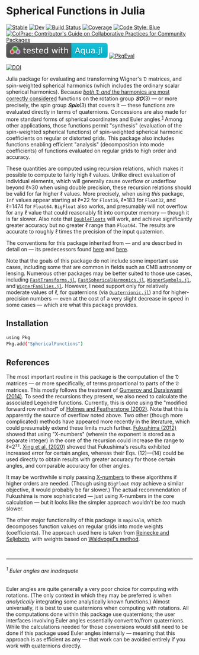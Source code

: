 # Spherical Functions in Julia

[![Stable](https://img.shields.io/badge/docs-stable-blue.svg)](https://moble.github.io/SphericalFunctions.jl/stable)
[![Dev](https://img.shields.io/badge/docs-dev-blue.svg)](https://moble.github.io/SphericalFunctions.jl/dev)
[![Build Status](https://github.com/moble/SphericalFunctions.jl/actions/workflows/tests.yml/badge.svg?branch=main)](https://github.com/moble/SphericalFunctions.jl/actions/workflows/tests.yml?query=branch%3Amain)
[![Coverage](https://codecov.io/gh/moble/SphericalFunctions.jl/branch/main/graph/badge.svg)](https://codecov.io/gh/moble/SphericalFunctions.jl)
[![Code Style: Blue](https://img.shields.io/badge/code%20style-blue-4495d1.svg)](https://github.com/invenia/BlueStyle)
[![ColPrac: Contributor's Guide on Collaborative Practices for Community Packages](https://img.shields.io/badge/ColPrac-Contributor's%20Guide-blueviolet)](https://github.com/SciML/ColPrac)
[![Aqua QA](https://raw.githubusercontent.com/JuliaTesting/Aqua.jl/master/badge.svg)](https://github.com/JuliaTesting/Aqua.jl)
[![PkgEval](https://JuliaCI.github.io/NanosoldierReports/pkgeval_badges/S/SphericalFunctions.svg)](https://JuliaCI.github.io/NanosoldierReports/pkgeval_badges/report.html)

[![DOI](https://zenodo.org/badge/381490836.svg)](https://zenodo.org/badge/latestdoi/381490836)


Julia package for evaluating and transforming Wigner's 𝔇 matrices, and spin-weighted spherical
harmonics (which includes the ordinary scalar spherical harmonics).  Because [*both* 𝔇 *and* the
harmonics are most correctly considered](https://arxiv.org/abs/1604.08140) functions on the rotation
group $𝐒𝐎(3)$ — or more precisely, the spin group $𝐒𝐩𝐢𝐧(3)$ that covers it — these functions are
evaluated directly in terms of quaternions.  Concessions are also made for more standard forms of
spherical coordinates and Euler angles.<sup>[1](#1-euler-angles-are-inadequate)</sup> Among other
applications, those functions permit "synthesis" (evaluation of the spin-weighted spherical
functions) of spin-weighted spherical harmonic coefficients on regular or distorted grids.  This
package also includes functions enabling efficient "analysis" (decomposition into mode coefficients)
of functions evaluated on regular grids to high order and accuracy.

These quantities are computed using recursion relations, which makes it possible to compute to fairly
high ℓ values.  Unlike direct evaluation of individual elements, which will generally cause overflow
or underflow beyond ℓ≈30 when using double precision, these recursion relations should be valid for
far higher ℓ values.  More precisely, when using *this* package, `Inf` values appear starting at
ℓ=22 for `Float16`, ℓ=183 for `Float32`, and ℓ=1474 for `Float64`.  `BigFloat` also works, and
presumably will not overflow for any ℓ value that could reasonably fit into computer memory — though
it is far slower.  Also note that [`DoubleFloats`](https://github.com/JuliaMath/DoubleFloats.jl)
will work, and achieve significantly greater accuracy but no greater ℓ range than `Float64`.  The
results are accurate to roughly ℓ times the precision of the input quaternion.

The conventions for this package inherited from — and are described in detail on — its predecessors
found [here](https://moble.github.io/spherical_functions/) and
[here](https://moble.github.io/spherical/).

Note that the goals of this package do not include some important use cases, including some that are
common in fields such as CMB astronomy or lensing.  Numerous other packages may be better suited to
those use cases, including
[`FastTransforms.jl`](https://JuliaApproximation.github.io/FastTransforms.jl/),
[`FastSphericalHarmonics.jl`](https://eschnett.github.io/FastSphericalHarmonics.jl/dev/),
[`WignerSymbols.jl`](https://github.com/Jutho/WignerSymbols.jl), and
[`WignerFamilies.jl`](https://github.com/xzackli/WignerFamilies.jl).  However, I need support only for
relatively moderate values of ℓ, for quaternions (via
[`Quaternionic.jl`](https://github.com/moble/Quaternionic.jl)) and for higher-precision numbers — even
at the cost of a very slight decrease in speed in some cases — which are what this package provides.


## Installation

```bash
using Pkg
Pkg.add("SphericalFunctions")
```

## References

The most important routine in this package is the computation of the 𝔇 matrices — or more
specifically, of terms proportional to parts of the 𝔇 matrices.  This mostly follows the treatment
of [Gumerov and Duraiswami (2014)](https://arxiv.org/abs/1403.7698).  To seed the recursions they
present, we also need to calculate the associated Legendre functions.  Currently, this is done using
the "modified forward row method" of [Holmes and Featherstone
(2002)](https://doi.org/10.1007/s00190-002-0216-2).  Note that this is apparently the source of
overflow noted above.  Two other (though more complicated) methods have appeared more recently in
the literature, which could presumably extend these limits much further.  [Fukushima
(2012)](https://doi.org/10.1007/s00190-011-0519-2) showed that using "X-numbers" (wherein the
exponent is stored as a separate integer) in the core of the recursion could increase the range to
ℓ≈2³².  [Xing et al. (2020)](https://doi.org/10.1007/s00190-019-01331-0) showed that Fukushima's
results exhibited increased error for certain angles, whereas their Eqs. (12)—(14) could be used
directly to obtain results with greater accuracy for those certain angles, and comparable accuracy
for other angles.

It may be worthwhile simply passing [X-numbers](https://github.com/moble/XNumbers.jl) to these
algorithms if higher orders are needed.  (Though using `BigFloat` *may* achieve a similar objective,
it would probably be far slower.)  The actual recommendation of Fukushima is more sophisticated —
just using X-numbers in the core calculation — but it looks like the simpler approach wouldn't be
*too* much slower.

The other major functionality of this package is `map2salm`, which decomposes function values on
regular grids into mode weights (coefficients).  The approach used here is taken from [Reinecke and
Seljebotn](https://dx.doi.org/10.1051/0004-6361/201321494), with weights based on [Waldvogel's
method](https://doi.org/10.1007/s10543-006-0045-4).


<br/>

---

###### <sup>1</sup> Euler angles are inadequate

Euler angles are quite generally a very poor choice for computing with rotations.  (The only context
in which they may be preferred is when *analytically* integrating some analytically known
functions.)  Almost universally, it is best to use quaternions when computing with rotations.  All
the computations done within this package use quaternions; the user interfaces involving Euler
angles essentially convert to/from quaternions.  While the calculations needed for those conversions
would still need to be done if this package used Euler angles internally — meaning that this
approach is as efficient as any — that work can be avoided entirely if you work with quaternions
directly.

